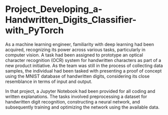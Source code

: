 # Project_Developing_a-Handwritten_Digits_Classifier-with_PyTorch
As a machine learning engineer, familiarity with deep learning had been acquired, recognizing its power across various tasks, particularly in computer vision. A task had been assigned to prototype an optical character recognition (OCR) system for handwritten characters as part of a new product initiative. As the team was still in the process of collecting data samples, the individual had been tasked with presenting a proof of concept using the MNIST database of handwritten digits, considering its close resemblance in terms of input and output.

In that project, a Jupyter Notebook had been provided for all coding and written explanations. The tasks involved preprocessing a dataset for handwritten digit recognition, constructing a neural network, and subsequently training and optimizing the network using the available data.

